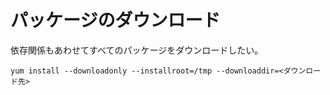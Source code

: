 # パッケージのダウンロード
依存関係もあわせてすべてのパッケージをダウンロードしたい。
```
yum install --downloadonly --installroot=/tmp --downloaddir=<ダウンロード先>
```
